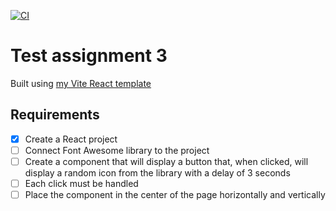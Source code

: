 [![CI](https://github.com/alex-kim-dev/test-assignment-3/actions/workflows/ci.yml/badge.svg)](https://github.com/alex-kim-dev/test-assignment-3/actions/workflows/ci.yml)

# Test assignment 3

Built using [my Vite React template](https://github.com/alex-kim-dev/vite-react-template)

## Requirements

- [x] Create a React project
- [ ] Connect Font Awesome library to the project
- [ ] Create a component that will display a button that, when clicked, will display a random icon from the library with a delay of 3 seconds
- [ ] Each click must be handled
- [ ] Place the component in the center of the page horizontally and vertically
